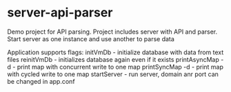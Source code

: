 # server-api-parser

Demo project for API parsing. Project includes server with API and parser. Start server as one instance and use another to parse data 

Application supports flags:
initVmDb - initialize database with data from text files
reinitVmDb - initializes database again even if it exists
printAsyncMap -d - print map with concurrent write to one map
printSyncMap -d - print map with cycled write to one map
startServer - run server, domain anr port can be changed in app.conf

